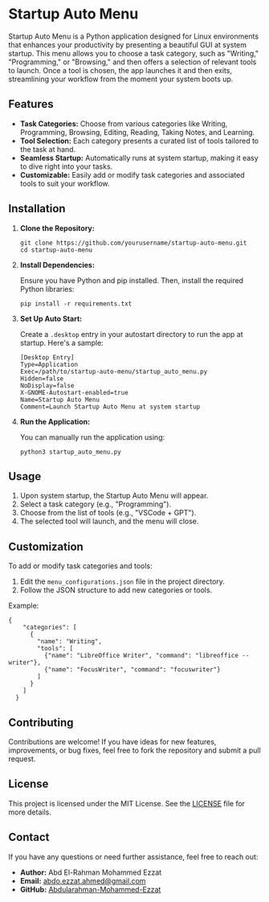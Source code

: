 <!DOCTYPE html>
<html lang="en">
<body>
    <h1>Startup Auto Menu</h1>
    <p>Startup Auto Menu is a Python application designed for Linux environments that enhances your productivity by presenting a beautiful GUI at system startup. This menu allows you to choose a task category, such as "Writing," "Programming," or "Browsing," and then offers a selection of relevant tools to launch. Once a tool is chosen, the app launches it and then exits, streamlining your workflow from the moment your system boots up.</p>
    <h2>Features</h2>
    <ul>
        <li><strong>Task Categories:</strong> Choose from various categories like Writing, Programming, Browsing, Editing, Reading, Taking Notes, and Learning.</li>
        <li><strong>Tool Selection:</strong> Each category presents a curated list of tools tailored to the task at hand.</li>
        <li><strong>Seamless Startup:</strong> Automatically runs at system startup, making it easy to dive right into your tasks.</li>
        <li><strong>Customizable:</strong> Easily add or modify task categories and associated tools to suit your workflow.</li>
    </ul>
    <h2>Installation</h2>
    <ol>
      
  <li><strong>Clone the Repository:</strong>
    
    git clone https://github.com/yourusername/startup-auto-menu.git
    cd startup-auto-menu
            
</li>
        <li><strong>Install Dependencies:</strong>
            <p>Ensure you have Python and pip installed. Then, install the required Python libraries:</p>
            <pre><code>pip install -r requirements.txt</code></pre>
        </li>
        <li><strong>Set Up Auto Start:</strong>
            <p>Create a <code>.desktop</code> entry in your autostart directory to run the app at startup. Here's a sample:</p>
          
    [Desktop Entry]
    Type=Application
    Exec=/path/to/startup-auto-menu/startup_auto_menu.py
    Hidden=false
    NoDisplay=false
    X-GNOME-Autostart-enabled=true
    Name=Startup Auto Menu
    Comment=Launch Startup Auto Menu at system startup


  </li>
        <li><strong>Run the Application:</strong>
            <p>You can manually run the application using:</p>
        
      
    python3 startup_auto_menu.py

  </li>
    </ol>

  <h2>Usage</h2>
  <ol>
      <li>Upon system startup, the Startup Auto Menu will appear.</li>
      <li>Select a task category (e.g., "Programming").</li>
      <li>Choose from the list of tools (e.g., "VSCode + GPT").</li>
      <li>The selected tool will launch, and the menu will close.</li>
  </ol>

  <h2>Customization</h2>
  <p>To add or modify task categories and tools:</p>
  <ol>
      <li>Edit the <code>menu_configurations.json</code> file in the project directory.</li>
      <li>Follow the JSON structure to add new categories or tools.</li>
  </ol>
  <p>Example:</p>
  
    {
        "categories": [
          {
            "name": "Writing",
            "tools": [
              {"name": "LibreOffice Writer", "command": "libreoffice --writer"},
              {"name": "FocusWriter", "command": "focuswriter"}
            ]
          }
        ]
      }

<h2>Contributing</h2>
    <p>Contributions are welcome! If you have ideas for new features, improvements, or bug fixes, feel free to fork the repository and submit a pull request.</p>

  <h2>License</h2>
  <p>This project is licensed under the MIT License. See the <a href="LICENSE">LICENSE</a> file for more details.</p>

  <h2>Contact</h2>
  <p>If you have any questions or need further assistance, feel free to reach out:</p>
  <ul>
      <li><strong>Author:</strong> Abd El-Rahman Mohammed Ezzat</li>
      <li><strong>Email:</strong> <a href="mailto:abdo.ezzat.ahmed@gmail.com">abdo.ezzat.ahmed@gmail.com</a></li>
      <li><strong>GitHub:</strong> <a href="https://github.com/Abdularahman-Mohammed-Ezzat">Abdularahman-Mohammed-Ezzat</a></li>
  </ul>
</body>
</html>
